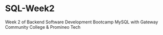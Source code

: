 # SQL-Week2
Week 2 of Backend Software Development Bootcamp MySQL with Gateway Community College &amp; Promineo Tech
